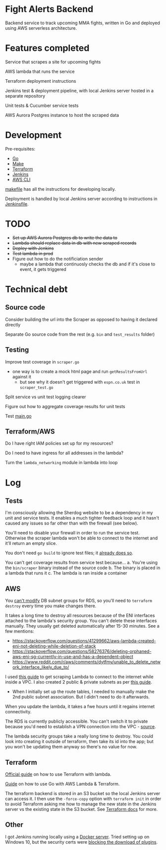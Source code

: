 # Fight Alerts Backend

Backend service to track upcoming MMA fights, written in Go and deployed using AWS serverless architecture.

# Features completed

Service that scrapes a site for upcoming fights

AWS lambda that runs the service

Terraform deployment instructions

Jenkins test & deployment pipeline, with local Jenkins server hosted in a separate repository

Unit tests & Cucumber service tests

AWS Aurora Postgres instance to host the scraped data

# Development

Pre-requisites:
- [Go](https://go.dev/)
- [Make](https://www.gnu.org/software/make/)
- [Terraform](https://www.terraform.io/)
- [Jenkins](https://www.jenkins.io/)
- [AWS CLI](https://aws.amazon.com/cli/)

[makefile](./functions/makefile) has all the instructions for developing locally.

Deployment is handled by local Jenkins server according to instructions in [Jenkinsfile](./Jenkinsfile).

# TODO

- ~~Set up AWS Aurora Postgres db to write the data to~~
- ~~Lambda should replace data in db with new scraped records~~
- ~~Deploy with Jenkins~~
- ~~Test lambda in prod~~
- Figure out how to do the notificiation sender
  - maybe a lambda that continuosly checks the db and if it's close to event, it gets triggered

# Technical debt

## Source code

Consider building the url into the Scraper as opposed to having it declared directly

Separate Go source code from the rest (e.g. `bin` and `test_results` folder)

## Testing

Improve test coverage in `scraper.go`
- one way is to create a mock html page and run `getResultsFromUrl` against it
    - but see why it doesn't get triggered with `espn.co.uk` test in `scraper_test.go`

Split service vs unit test logging clearer

Figure out how to aggregate coverage results for unit tests

Test [main.go](functions/main.go)

## Terraform/AWS

Do I have right IAM policies set up for my resources?

Do I need to have ingress for all addresses in the lambda?

Turn the `lambda_networking` module in lambda into loop

# Log

## Tests

I'm consciously allowing the Sherdog website to be a dependency in my unit and service tests. It enables a much tighter feedback loop and it hasn't caused any issues so far other than with the firewall (see below). 

You'll need to disable your firewall in order to run the service test. Otherwise the scraper lambda won't be able to connect to the internet and it'll return an empty slice.

You don't need `go build` to ignore test files; it [already does so](https://stackoverflow.com/a/65844817/7874516).

You can't get coverage results from service test because...
a. You're using the `bin/scraper` binary instead of the source code
b. The binary is placed in a lambda that runs it
c. The lambda is ran inside a container

## AWS

You [can't modify](https://serverfault.com/questions/816820/aws-can-not-change-db-subnet-group-for-aws-rds) DB subnet groups for RDS, so you'll need to `terraform destroy` every time you make changes there.

It takes a long time to destroy all resources because of the ENI interfaces attached to the lambda's security group. You can't delete these interfaces manually. They usually get deleted automatically after 15-30 minutes. See a few mentions:
- https://stackoverflow.com/questions/41299662/aws-lambda-created-eni-not-deleting-while-deletion-of-stack
- https://stackoverflow.com/questions/58276376/deleting-orphaned-aws-eni-sg-currently-in-use-and-has-a-dependent-object
- https://www.reddit.com/r/aws/comments/dytfmy/unable_to_delete_network_interface_likely_due_to/

I used [this guide](https://aws.amazon.com/premiumsupport/knowledge-center/internet-access-lambda-function/) to get scraping Lambda to connect to the internet while inside a VPC. I also created 2 public & private subnets as per [this guide](https://jasonwatmore.com/post/2021/05/30/aws-create-a-vpc-with-public-and-private-subnets-and-a-nat-gateway).
- When I initially set up the route tables, I needed to manually make the 2nd public subnet association. But I didn't need to do it afterwards.

When you update the lambda, it takes a fwe hours until it regains internet connectivity.

The RDS is currently publicly accessible. You can't switch it to private because you'd need to establish a VPN connection into the VPC - [source](https://stackoverflow.com/a/69320090/7874516).

The lambda security groups take a really long time to destroy. You could look into creating it outside of terraform, then take its id into the app; but you won't be updating them anyway so there's no value for now.

## Terraform

[Official guide](https://learn.hashicorp.com/tutorials/terraform/lambda-api-gateway) on how to use Terraform with lambda.

[Guide](https://levelup.gitconnected.com/setup-your-go-lambda-and-deploy-with-terraform-9105bda2bd18) on how to use Go with AWS Lambda & Terraform.

The terraform backend is stored in an S3 bucket so the local Jenkins server can access it. I then use the `-force-copy` option with `terraform init` in order to avoid Terraform asking me how to manage the new state in the Jenkins server vs the existing state in the S3 bucket. See [Terraform docs](https://www.terraform.io/cli/commands/init#backend-initialization) for more.

## Other

I got Jenkins running locally using a [Docker server](https://www.jenkins.io/doc/book/installing/docker/). Tried setting up on Windows 10, but the security certs were [blocking the download of plugins](https://stackoverflow.com/questions/24563694/jenkins-unable-to-find-valid-certification-path-to-requested-target-error-whil#:~:text=That%20error%20is%20a%20common,is%20a%20Self-Signed%20Certificate).
